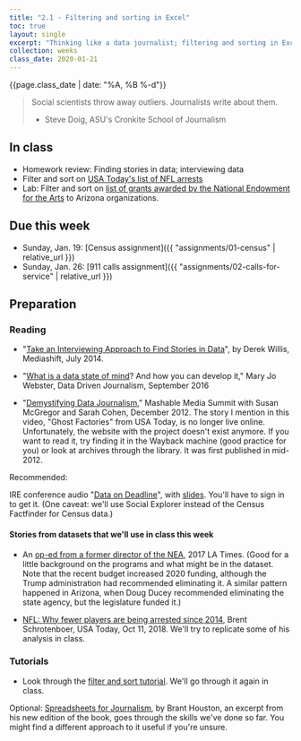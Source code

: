 ```yaml
---
title: "2.1 - Filtering and sorting in Excel"
toc: true
layout: single
excerpt: "Thinking like a data journalist; filtering and sorting in Excel"
collection: weeks
class_date: 2020-01-21
---
```



{{page.class_date | date: "%A, %B %-d"}}

>Social scientists throw away outliers. Journalists write about them.
>
> - Steve Doig, ASU's Cronkite School of Journalism


## In class

* Homework review: Finding stories in data; interviewing data
* Filter and sort on [USA Today's list of NFL arrests]({{site.cdocs}}/assets/data/xlexamples/nfl-arrest-usatoday.xlsx)
* Lab: Filter and sort on [list of grants awarded by the National Endowment for the Arts]({{site.cdocs}}/assets/data/xlexamples/nea_grants.xlsx) to Arizona organizations.

## Due this week

* Sunday, Jan. 19: [Census assignment]({{ "assignments/01-census" | relative_url }})
* Sunday, Jan. 26: [911 calls assignment]({{ "assignments/02-calls-for-service" | relative_url }})

## Preparation

### Reading

* "[Take an Interviewing Approach to Find Stories in Data](http://mediashift.org/2014/07/take-an-interviewing-approach-to-find-stories-in-data/)", by Derek Willis, Mediashift, July 2014.

* "[What is a data state of mind](https://datajournalism.com/read/longreads/what-is-a-data-state-of-mind-and-how-you-can-develop-it)? And how you can develop it," Mary Jo Webster, Data Driven Journalism, September 2016

* "[Demystifying Data Journalism](https://www.youtube.com/watch?v=P_nj0r_A0co)," Mashable Media Summit with Susan McGregor and Sarah Cohen, December 2012. The story I mention in this video, "Ghost Factories" from USA Today, is no longer live online. Unfortunately, the website with the project doesn't exist anymore. If you want to read it, try finding it in the Wayback machine (good practice for you) or look at archives through the library. It was first published in mid-2012.

Recommended:

IRE conference audio "[Data on Deadline](https://www.ire.org/media/uploads/files/conference_audio/2703/DataOnDeadline17.mp3)", with [slides](https://www.ire.org/resource-center/tipsheets/5141/download/?fileid=5407). You'll have to sign in to get it. (One caveat: we'll use Social Explorer instead of the Census Factfinder for Census data.)

#### Stories from datasets that we'll use in class this week

* An [op-ed from a former director of the NEA](https://www.latimes.com/opinion/op-ed/la-oe-gioia-trump-administration-should-not-defund-the-nea-20170219-story.html), 2017 LA Times.  (Good for a little background on the programs and what might be in the dataset. Note that the recent budget increased 2020 funding, although the Trump administration had recommended eliminating it. A similar pattern happened in Arizona, when Doug Ducey recommended eliminating the state agency, but the legislature funded it.)

* [NFL: Why fewer players are being arrested since 2014](https://www.usatoday.com/story/sports/nfl/2018/10/11/nfl-why-fewer-players-being-arrested-since-2014/1586179002/), Brent Schrotenboer, USA Today, Oct 11, 2018. We'll try to replicate some of his analysis in class.

### Tutorials

* Look through the [filter and sort tutorial]({{site.cdocs}}/excel/xlguides/xl-filtersort). We'll go through it again in class.

Optional: [Spreadsheets for Journalism](https://datajournalism.com/read/longreads/spreadsheets-for-journalism), by Brant Houston, an excerpt from his new edition of the book, goes through the skills we've done so far. You might find a different approach to it useful if you're unsure.
